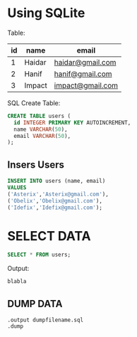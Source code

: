 # Using SQLite

Table:

| id  | name   | email            |
| --- | ------ | ---------------- |
| 1   | Haidar | haidar@gmail.com |
| 2   | Hanif  | hanif@gmail.com  |
| 3   | Impact | impact@gmail.com |

SQL Create Table:

```sql
CREATE TABLE users (
  id INTEGER PRIMARY KEY AUTOINCREMENT,
  name VARCHAR(50),
  email VARCHAR(50),
);
```

## Insers Users

```sql
INSERT INTO users (name, email)
VALUES
('Asterix','Asterix@gmail.com'),
('Obelix','Obelix@gmail.com'),
('Idefix','Idefix@gmail.com');
```

# SELECT DATA

```sql
SELECT * FROM users;
```

Output:

```txt
blabla
```

## DUMP DATA

```
.output dumpfilename.sql
.dump
```